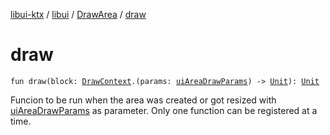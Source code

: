 [libui-ktx](../../index.md) / [libui](../index.md) / [DrawArea](index.md) / [draw](./draw.md)

# draw

`fun draw(block: `[`DrawContext`](../-draw-context.md)`.(params: `[`uiAreaDrawParams`](../ui-area-draw-params/index.md)`) -> `[`Unit`](https://kotlinlang.org/api/latest/jvm/stdlib/kotlin/-unit/index.html)`): `[`Unit`](https://kotlinlang.org/api/latest/jvm/stdlib/kotlin/-unit/index.html)

Funcion to be run when the area was created or got resized with [uiAreaDrawParams](../ui-area-draw-params/index.md) as parameter.
Only one function can be registered at a time.

